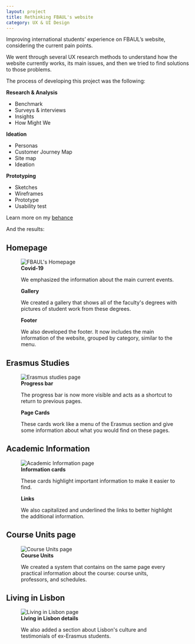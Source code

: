 ```yaml
---
layout: project
title: Rethinking FBAUL's website
category: UX & UI Design
---
```


<p>Improving international students’ experience on FBAUL’s website, considering the current pain points.</p>

<p>We went through several UX research methods to understand how the website currently works, its main issues, and then we tried to find solutions to those problems.</p>

<p>The process of developing this project was the following:</p>

<div>
    <strong>Research & Analysis</strong>
    <ul>
        <li>Benchmark</li>
        <li>Surveys & interviews</li>
        <li>Insights</li>
        <li>How Might We</li>
    </ul>
</div>

<div>
    <strong>Ideation</strong>
    <ul>
        <li>Personas</li>
        <li>Customer Journey Map</li>
        <li>Site map</li>
        <li>Ideation</li>
    </ul>
</div>

<div>
    <strong>Prototyping</strong>
    <ul>
        <li>Sketches</li>
        <li>Wireframes</li>
        <li>Prototype</li>
        <li>Usability test</li>
    </ul>
</div>

<p>Learn more on my <a href="https://www.behance.net/gallery/115457783/FBAULs-website-for-International-Students" target="_blank" title="My project on behance">behance</a></p>

<p>And the results:</p>

<article>
    <h2>Homepage</h2>
    <figure>
        <img src="assets/img/homepage.png" alt="FBAUL's Homepage">
        <figcaption>
            <strong>Covid-19</strong>
            <p>We emphasized the information about the main current events.</p>
            <strong>Gallery</strong>
            <p>We created a gallery that shows all of the faculty's degrees with pictures of student work from these degrees.</p>
            <strong>Footer</strong>
            <p>We also developed the footer. It now includes the main information of the website, grouped by category, similar to the menu.</p>
        </figcaption>
    </figure>
</article>

<article>
    <h2>Erasmus Studies</h2>
    <figure>
        <img src="assets/img/erasmus.png" alt="Erasmus studies page">
        <figcaption>
            <strong>Progress bar</strong>
            <p>The progress bar is now more visible and acts as a shortcut to return to previous pages.</p>
            <strong>Page Cards</strong>
            <p>These cards work like a menu of the Erasmus section and give some information about what you would find on these pages.</p>
        </figcaption>
    </figure>
</article>

<article>
    <h2>Academic Information</h2>
    <figure>
        <img src="assets/img/academic.png" alt="Academic Information page">
        <figcaption>
            <strong>Information cards</strong>
            <p>These cards highlight important information to make it easier to find.</p>
            <strong>Links</strong>
            <p>We also capitalized and underlined the links to better highlight the additional information.</p>
        </figcaption>
    </figure>
</article>

<article>
    <h2>Course Units page</h2>
    <figure>
        <img src="assets/img/syllabus.png" alt="Course Units page">
        <figcaption>
            <strong>Course Units</strong>
            <p>We created a system that contains on the same page every practical information about the course: course units, professors, and schedules.</p>
        </figcaption>
    </figure>
</article>

<article>
    <h2>Living in Lisbon</h2>
    <figure>
        <img src="assets/img/living.png" alt="Living in Lisbon page">
        <figcaption>
            <strong>Living in Lisbon details</strong>
            <p>We also added a section about Lisbon's culture and testimonials of ex-Erasmus students.</p>
        </figcaption>
    </figure>
</article>